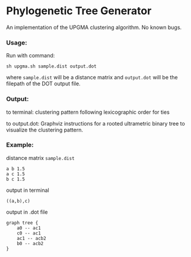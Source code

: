 # Phylogenetic Tree Generator
An implementation of the UPGMA clustering algorithm. No known bugs. 

### Usage: 

Run with command: 

    sh upgma.sh sample.dist output.dot
    
where `sample.dist` will be a distance matrix and `output.dot` will be the filepath of the DOT
output file.



### Output: 

to terminal: clustering pattern following lexicographic order for ties

to output.dot: Graphviz instructions for a rooted ultrametric binary tree 
to visualize the clustering pattern.

### Example:

distance matrix `sample.dist`
```
a b 1.5
a c 1.5
b c 1.5
```


output in terminal

```
((a,b),c)
```



output in .dot file

```
graph tree {
    a0 -- ac1	
    c0 -- ac1	
    ac1 -- acb2	
    b0 -- acb2	
}
```
